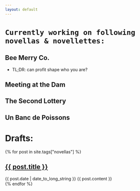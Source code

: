 ```yaml
---
layout: default
---
```


# `Currently working on following novellas & novellettes:`

## Bee Merry Co.
- TL;DR: can profit shape who you are?

## Meeting at the Dam

## The Second Lottery

## Un Banc de Poissons


# Drafts:

{% for post in site.tags["novellas"] %}
  <article>
    <h2>
      <a href="{{ post.url }}">
        {{ post.title }}
      </a>
    </h2>
    <time datetime="{{ post.date | date: "%Y-%m-%d" }}">{{ post.date | date_to_long_string }}</time>
    {{ post.content }}
  </article>
{% endfor %}

